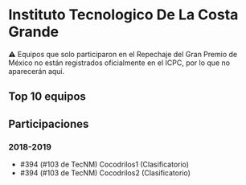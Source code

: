 # Instituto Tecnologico De La Costa Grande

:warning: Equipos que solo participaron en el Repechaje del Gran Premio de México no están registrados oficialmente en el ICPC, por lo que no aparecerán aquí.

## Top 10 equipos


## Participaciones

### 2018-2019

- #394 (#103 de TecNM) Cocodrilos1 (Clasificatorio)
- #394 (#103 de TecNM) Cocodrilos2 (Clasificatorio)



